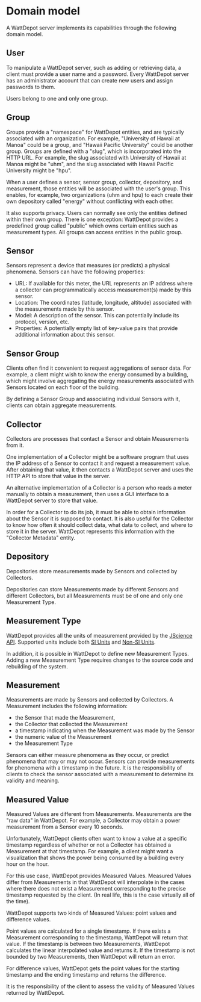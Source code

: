 # Domain model

A WattDepot server implements its capabilities through the following domain model.

## User

To manipulate a WattDepot server, such as adding or retrieving data, a client must provide a user name and a password. Every WattDepot server has an administrator account that can create new users and assign passwords to them.

Users belong to one and only one group.

## Group

Groups provide a "namespace" for WattDepot entities, and are typically associated with an organization. For example, "University of Hawaii at Manoa" could be a group, and "Hawaii Pacific University" could be another group. Groups are defined with a "slug", which is incorporated into the HTTP URL. For example, the slug associated with University of Hawaii at Manoa might be "uhm", and the slug associated with Hawaii Pacific University might be "hpu".

When a user defines a sensor, sensor group, collector, depository, and measurement, those entities will
be associated with the user's group. This enables, for example, two organizations (uhm and hpu) to each create their own depository called "energy" without conflicting with each other.

It also supports privacy. Users can normally see only the entities defined within their own group.  There is one exception: WattDepot provides a predefined group called "public" which owns certain entities such as measurement types.  All groups can access entities in the public group.

## Sensor

Sensors represent a device that measures (or predicts) a physical phenomena. Sensors can have the following properties:

* URL: If available for this meter, the URL represents an IP address where a collector can programmatically access measurement(s) made by this sensor. 
* Location: The coordinates (latitude, longitude, altitude) associated with the measurements made by this sensor.
* Model: A description of the sensor. This can potentially include its protocol, version, etc.
* Properties: A potentially empty list of key-value pairs that provide additional information about this sensor.

## Sensor Group

Clients often find it convenient to request aggregations of sensor data. For example, a client might wish to know the energy consumed by a building, which might involve aggregating the energy measurements associated with Sensors located on each floor of the building.

By defining a Sensor Group and associating individual Sensors with it, clients can obtain aggregate measurements.

## Collector

Collectors are processes that contact a Sensor and obtain Measurements from it.

One implementation of a Collector might be a software program that uses the IP address of a Sensor to contact it and request a measurement value.  After obtaining that value, it then contacts a WattDepot server and uses the HTTP API to store that value in the server.

An alternative implementation of a Collector is a person who reads a meter manually to obtain a measurement, then uses a GUI interface to a WattDepot server to store that value.

In order for a Collector to do its job, it must be able to obtain information about the Sensor it is supposed to contact. It is also useful for the Collector to know how often it should collect data, what data to collect, and where to store it in the server. WattDepot represents this information with the "Collector Metadata" entity.

## Depository

Depositories store measurements made by Sensors and collected by Collectors.

Depositories can store Measurements made by different Sensors and different Collectors, but all Measurements must be of one and only one Measurement Type.

## Measurement Type

WattDepot provides all the units of measurement provided by the [JScience API](http://www.unitsofmeasurement.org/). Supported units include both [SI Units](http://jscience.org/api/javax/measure/unit/SI.html) and [Non-SI Units](http://jscience.org/api/javax/measure/unit/NonSI.html).

In addition, it is possible in WattDepot to define new Measurement Types. Adding a new Measurement Type requires changes to the source code and rebuilding of the system.

## Measurement

Measurements are made by Sensors and collected by Collectors.  A Measurement includes the following information:

* the Sensor that made the Measurement,
* the Collector that collected the Measurement
* a timestamp indicating when the Measurement was made by the Sensor
* the numeric value of the Measurement
* the Measurement Type

Sensors can either measure phenomena as they occur, or predict phenomena that may or may not occur.  Sensors can provide measurements for phenomena with a timestamp in the future.  It is the responsibility of clients to check the sensor associated with a measurement to determine its validity and meaning.

## Measured Value

Measured Values are different from Measurements. Measurements are the "raw data" in WattDepot.  For example, a Collector may obtain a power measurement from a Sensor every 10 seconds.

Unfortunately, WattDepot clients often want to know a value at a specific timestamp regardless of whether or not a Collector has obtained a Measurement at that timestamp.  For example, a client might want a visualization that shows the power being consumed by a building every hour on the hour.

For this use case, WattDepot provides Measured Values.  Measured Values differ from Measurements in that WattDepot will interpolate in the cases where there does not exist a Measurement corresponding to the precise timestamp requested by the client. (In real life, this is the case virtually all of the time).

WattDepot supports two kinds of Measured Values: point values and difference values. 

Point values are calculated for a single timestamp. If there exists a Measurement corresponding to the timestamp, WattDepot will return that value. If the timestamp is between two Measurements, WattDepot
calculates the linear interpolated value and returns it.  If the timestamp is not bounded by two Measurements, then WattDepot will return an error.

For difference values, WattDepot gets the point values for the starting timestamp and the ending timestamp and returns the difference.

It is the responsibility of the client to assess the validity of Measured Values returned by WattDepot.
